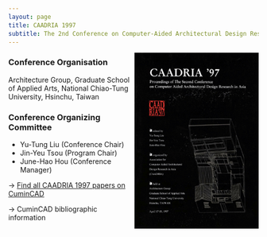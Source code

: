 ```yaml
---
layout: page
title: CAADRIA 1997
subtitle: The 2nd Conference on Computer-Aided Architectural Design Research in Asia. 17-19 April, 1997. Hsinchu, Taiwan.
---
```


<img src="./caadria_cover_1997.jpg" width="250" align="right" />

### Conference Organisation
Architecture Group, Graduate School of Applied Arts, National Chiao-Tung University, Hsinchu, Taiwan

### Conference Organizing Committee
* Yu-Tung Liu (Conference Chair)
* Jin-Yeu Tsou (Program Chair)
* June-Hao Hou (Conference Manager)

&rarr; [Find all CAADRIA 1997 papers on CuminCAD](http://papers.cumincad.org/cgi-bin/works/Search?search=series%3ACAADRIA+year%3A1997)

&rarr; CuminCAD bibliographic information
